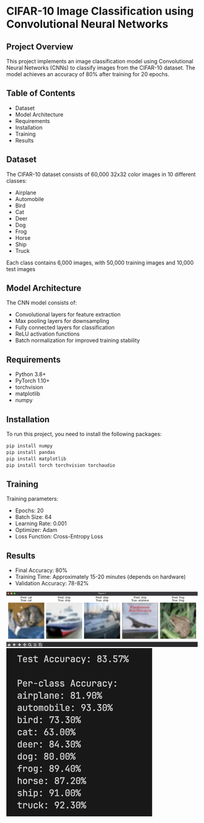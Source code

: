 # CIFAR-10 Image Classification using Convolutional Neural Networks
## Project Overview
This project implements an image classification model using Convolutional Neural Networks (CNNs) to classify images from the CIFAR-10 dataset. The model achieves an accuracy of 80% after training for 20 epochs.

## Table of Contents
- Dataset
- Model Architecture
- Requirements
- Installation
- Training
- Results

## Dataset
The CIFAR-10 dataset consists of 60,000 32x32 color images in 10 different classes:

- Airplane
- Automobile
- Bird
- Cat
- Deer
- Dog
- Frog
- Horse
- Ship
- Truck

Each class contains 6,000 images, with 50,000 training images and 10,000 test images

## Model Architecture
The CNN model consists of:

- Convolutional layers for feature extraction
- Max pooling layers for downsampling
- Fully connected layers for classification
- ReLU activation functions
- Batch normalization for improved training stability


## Requirements

- Python 3.8+
- PyTorch 1.10+
- torchvision
- matplotlib
- numpy

## Installation

To run this project, you need to install the following packages:

```python
pip install numpy
pip install pandas
pip install matplotlib
pip install torch torchvision torchaudio
```

## Training
Training parameters:

- Epochs: 20
- Batch Size: 64
- Learning Rate: 0.001
- Optimizer: Adam
- Loss Function: Cross-Entropy Loss

## Results

- Final Accuracy: 80%
- Training Time: Approximately 15-20 minutes (depends on hardware)
- Validation Accuracy: 78-82%
   
 <img src="./figure.png" alt="Drawing"/>
 <img src="./test_accuracy.png" alt="Drawing"/> 
